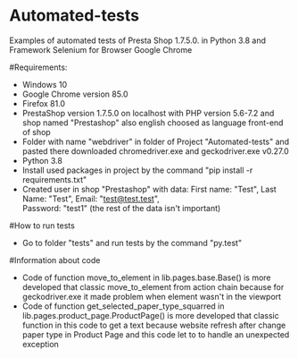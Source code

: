 # Automated-tests
Examples of automated tests of Presta Shop 1.7.5.0. in Python 3.8 and Framework Selenium for Browser Google Chrome 

#Requirements:
* Windows 10 
* Google Chrome version 85.0
* Firefox 81.0
* PrestaShop version 1.7.5.0 on localhost with PHP version 5.6-7.2 and shop named "Prestashop" also english choosed
 as language front-end of shop
* Folder with name "webdriver" in folder of Project "Automated-tests" and pasted there downloaded chromedriver.exe 
and geckodriver.exe v0.27.0
* Python 3.8 
* Install used packages in project by the command "pip install -r requirements.txt"
* Created user in shop "Prestashop" with data: First name: "Test", Last Name: "Test", Email: "test@test.test",  
Password: "test1" (the rest of the data isn't important) 

#How to run tests
* Go to folder "tests" and run tests by the command "py.test"

#Information about code
* Code of function move_to_element in lib.pages.base.Base() is more developed that classic move_to_element from action chain 
because for geckodriver.exe it made problem when element wasn't in the viewport  
* Code of function get_selected_paper_type_squarred in lib.pages.product_page.ProductPage() is more developed that classic 
function in this code to get a text because website refresh after change paper type in Product Page and this code let to 
to handle an unexpected exception


